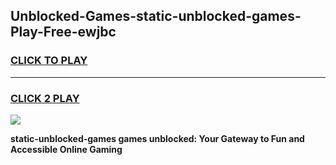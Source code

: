 
## Unblocked-Games-static-unblocked-games-Play-Free-ewjbc
<h3>
<a href="https://premium76.site?title=static-unblocked-games&ref=10A">CLICK TO PLAY</a></h3>
<hr>

<h3>
<a href="https://premium76.site?title=static-unblocked-games&ref=10A">CLICK 2 PLAY</a>
  
</h3>

<a href="https://premium76.site?title=static-unblocked-games&ref=10A"><img src="https://clearcache.store/games.png"></a>


**static-unblocked-games games unblocked: Your Gateway to Fun and Accessible Online Gaming**
